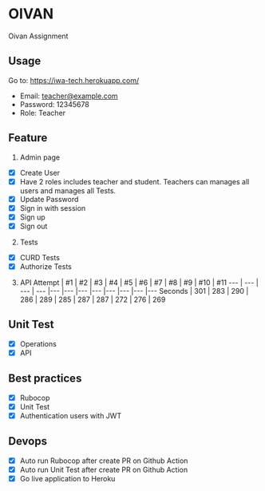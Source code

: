 # OIVAN
Oivan Assignment
## Usage

Go to: https://iwa-tech.herokuapp.com/
- Email: teacher@example.com
- Password: 12345678
- Role: Teacher

## Feature
1. Admin page
  - [X] Create User
  - [X] Have 2 roles includes teacher and student. Teachers can manages all users and manages all Tests.
  - [X] Update Password
  - [X] Sign in with session
  - [X] Sign up
  - [X] Sign out

2. Tests
  - [X] CURD Tests
  - [X] Authorize Tests
3. API
Attempt | #1 | #2 | #3 | #4 | #5 | #6 | #7 | #8 | #9 | #10 | #11
--- | --- | --- | --- |--- |--- |--- |--- |--- |--- |--- |---
Seconds | 301 | 283 | 290 | 286 | 289 | 285 | 287 | 287 | 272 | 276 | 269

## Unit Test
  - [X] Operations
  - [X] API

## Best practices
  - [X] Rubocop
  - [X] Unit Test
  - [X] Authentication users with JWT
## Devops
  - [X] Auto run Rubocop after create PR on Github Action
  - [X] Auto run Unit Test after create PR on Github Action
  - [X] Go live application to Heroku
